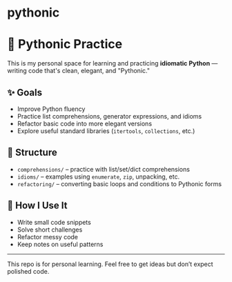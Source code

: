 # pythonic

# 🐍 Pythonic Practice

This is my personal space for learning and practicing **idiomatic Python** — writing code that's clean, elegant, and "Pythonic."

## ✨ Goals

- Improve Python fluency
- Practice list comprehensions, generator expressions, and idioms
- Refactor basic code into more elegant versions
- Explore useful standard libraries (`itertools`, `collections`, etc.)

## 📁 Structure

- `comprehensions/` – practice with list/set/dict comprehensions
- `idioms/` – examples using `enumerate`, `zip`, unpacking, etc.
- `refactoring/` – converting basic loops and conditions to Pythonic forms

## 🧪 How I Use It

- Write small code snippets
- Solve short challenges
- Refactor messy code
- Keep notes on useful patterns

---

This repo is for personal learning. Feel free to get ideas but don’t expect polished code.

